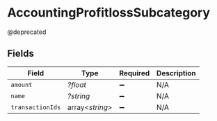 # AccountingProfitlossSubcategory

@deprecated


## Fields

| Field              | Type               | Required           | Description        |
| ------------------ | ------------------ | ------------------ | ------------------ |
| `amount`           | *?float*           | :heavy_minus_sign: | N/A                |
| `name`             | *?string*          | :heavy_minus_sign: | N/A                |
| `transactionIds`   | array<*string*>    | :heavy_minus_sign: | N/A                |